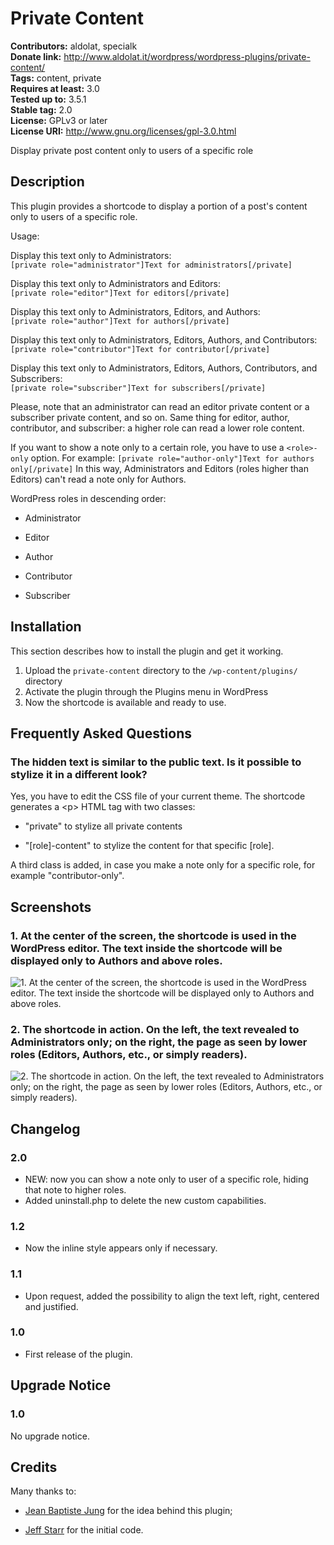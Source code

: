 # Private Content #
**Contributors:** aldolat, specialk  
**Donate link:** http://www.aldolat.it/wordpress/wordpress-plugins/private-content/  
**Tags:** content, private  
**Requires at least:** 3.0  
**Tested up to:** 3.5.1  
**Stable tag:** 2.0  
**License:** GPLv3 or later  
**License URI:** http://www.gnu.org/licenses/gpl-3.0.html  

Display private post content only to users of a specific role

## Description ##

This plugin provides a shortcode to display a portion of a post's content only to users of a specific role.

Usage:

Display this text only to Administrators:<br />
`[private role="administrator"]Text for administrators[/private]`

Display this text only to Administrators and Editors:<br />
`[private role="editor"]Text for editors[/private]`

Display this text only to Administrators, Editors, and Authors:<br />
`[private role="author"]Text for authors[/private]`

Display this text only to Administrators, Editors, Authors, and Contributors:<br />
`[private role="contributor"]Text for contributor[/private]`

Display this text only to Administrators, Editors, Authors, Contributors, and Subscribers:<br />
`[private role="subscriber"]Text for subscribers[/private]`

Please, note that an administrator can read an editor private content or a subscriber private content, and so on. Same thing for editor, author, contributor, and subscriber: a higher role can read a lower role content.

If you want to show a note only to a certain role, you have to use a `<role>-only` option.
For example:
`[private role="author-only"]Text for authors only[/private]`
In this way, Administrators and Editors (roles higher than Editors) can't read a note only for Authors.

WordPress roles in descending order:

 * Administrator

 * Editor

 * Author

 * Contributor

 * Subscriber

## Installation ##

This section describes how to install the plugin and get it working.

1. Upload  the `private-content` directory to the `/wp-content/plugins/` directory
1. Activate the plugin through the Plugins menu in WordPress
1. Now the shortcode is available and ready to use.

## Frequently Asked Questions ##

### The hidden text is similar to the public text. Is it possible to stylize it in a different look? ###

Yes, you have to edit the CSS file of your current theme.
The shortcode generates a &lt;p&gt; HTML tag with two classes:

* "private" to stylize all private contents

* "[role]-content" to stylize the content for that specific [role].

A third class is added, in case you make a note only for a specific role, for example "contributor-only".

## Screenshots ##

### 1. At the center of the screen, the shortcode is used in the WordPress editor. The text inside the shortcode will be displayed only to Authors and above roles. ###
![1. At the center of the screen, the shortcode is used in the WordPress editor. The text inside the shortcode will be displayed only to Authors and above roles.](http://s-plugins.wordpress.org/private-content/assets/screenshot-1.png)

### 2. The shortcode in action. On the left, the text revealed to Administrators only; on the right, the page as seen by lower roles (Editors, Authors, etc., or simply readers). ###
![2. The shortcode in action. On the left, the text revealed to Administrators only; on the right, the page as seen by lower roles (Editors, Authors, etc., or simply readers).](http://s-plugins.wordpress.org/private-content/assets/screenshot-2.png)


## Changelog ##

### 2.0 ###

* NEW: now you can show a note only to user of a specific role, hiding that note to higher roles.
* Added uninstall.php to delete the new custom capabilities.

### 1.2 ###

* Now the inline style appears only if necessary.

### 1.1 ###

* Upon request, added the possibility to align the text left, right, centered and justified.

### 1.0 ###

* First release of the plugin.

## Upgrade Notice ##

### 1.0 ###

No upgrade notice.

## Credits ##

Many thanks to:

* [Jean Baptiste Jung](http://www.wprecipes.com/add-private-notes-to-your-wordpress-blog-posts) for the idea behind this plugin;

* [Jeff Starr](http://digwp.com/2010/05/private-content-posts-shortcode) for the initial code.
